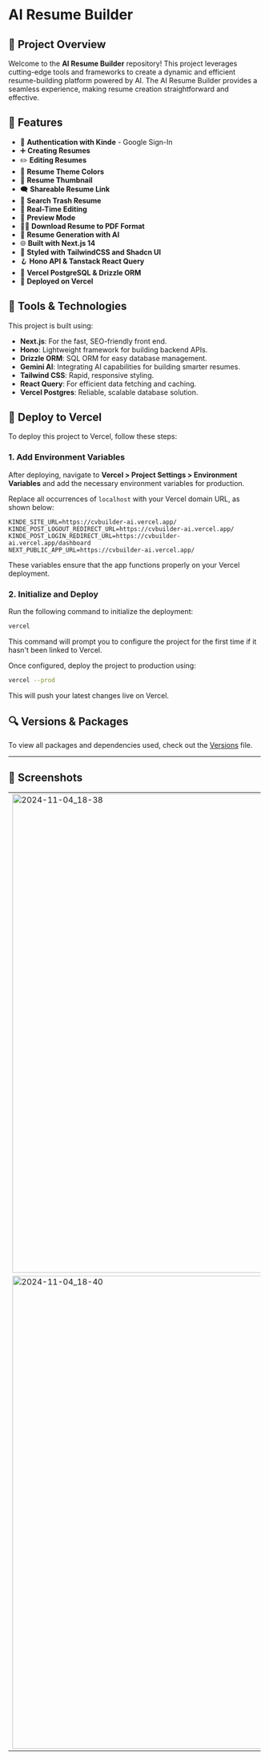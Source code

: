 # AI Resume Builder

## 📌 Project Overview

Welcome to the **AI Resume Builder** repository! This project leverages cutting-edge tools and frameworks to create a dynamic and efficient resume-building platform powered by AI. The AI Resume Builder provides a seamless experience, making resume creation straightforward and effective.

## 🌟 Features

- 🔐 **Authentication with Kinde** - Google Sign-In
- ➕ **Creating Resumes**
- ✏️ **Editing Resumes**
- 🎨 **Resume Theme Colors**
- 📸 **Resume Thumbnail**
- 🗨️ **Shareable Resume Link**
- 🔎 **Search Trash Resume**
- 📡 **Real-Time Editing**
- 🔗 **Preview Mode**
- 👨‍💻 **Download Resume to PDF Format**
- 🤖 **Resume Generation with AI**
- 🌐 **Built with Next.js 14**
- 🎨 **Styled with TailwindCSS and Shadcn UI**
- 🪝 **Hono API & Tanstack React Query**
- 💾 **Vercel PostgreSQL & Drizzle ORM**
- 🚀 **Deployed on Vercel**

## 🚀 Tools & Technologies

This project is built using:

- **Next.js**: For the fast, SEO-friendly front end.
- **Hono**: Lightweight framework for building backend APIs.
- **Drizzle ORM**: SQL ORM for easy database management.
- **Gemini AI**: Integrating AI capabilities for building smarter resumes.
- **Tailwind CSS**: Rapid, responsive styling.
- **React Query**: For efficient data fetching and caching.
- **Vercel Postgres**: Reliable, scalable database solution.

## 🔄 Deploy to Vercel

To deploy this project to Vercel, follow these steps:

### 1. Add Environment Variables

After deploying, navigate to **Vercel > Project Settings > Environment Variables** and add the necessary environment variables for production.

Replace all occurrences of `localhost` with your Vercel domain URL, as shown below:

```plaintext
KINDE_SITE_URL=https://cvbuilder-ai.vercel.app/
KINDE_POST_LOGOUT_REDIRECT_URL=https://cvbuilder-ai.vercel.app/
KINDE_POST_LOGIN_REDIRECT_URL=https://cvbuilder-ai.vercel.app/dashboard
NEXT_PUBLIC_APP_URL=https://cvbuilder-ai.vercel.app/
```

These variables ensure that the app functions properly on your Vercel deployment.

### 2. Initialize and Deploy

Run the following command to initialize the deployment:

```bash
vercel
```

This command will prompt you to configure the project for the first time if it hasn't been linked to Vercel.

Once configured, deploy the project to production using:

```bash
vercel --prod
```

This will push your latest changes live on Vercel.

## 🔍 Versions & Packages

To view all packages and dependencies used, check out the [Versions](versions/version.md) file.

---
## 📱 Screenshots
<table>
  
  <tr>
    <td width="50%">
      <img width="957" alt="2024-11-04_18-38" src="https://github.com/user-attachments/assets/05fc0d7e-40af-4e06-9f6a-3303db9d4be1">
    </td>
    <td width="50%">
      <img width="957" alt="2024-11-04_18-38" src="https://github.com/user-attachments/assets/1582194b-a04f-4a13-9600-6c9e96481c3d">
    </td>
  </tr>

   <tr>
    <td width="50%">
       <img width="945" alt="2024-11-04_18-40" src="https://github.com/user-attachments/assets/ad3d0ee2-d4dc-4fe7-ade3-8d6fc100ede5">
    </td>
  </tr>
 
</table>
